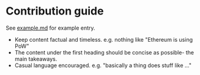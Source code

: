 # Contribution guide
See [example.md](example.md) for example entry.
- Keep content factual and timeless. e.g. nothing like "Ethereum is using PoW"
- The content under the first heading should be concise as possible- the main takeaways.
- Casual language encouraged. e.g. "basically a thing does stuff like ..."
